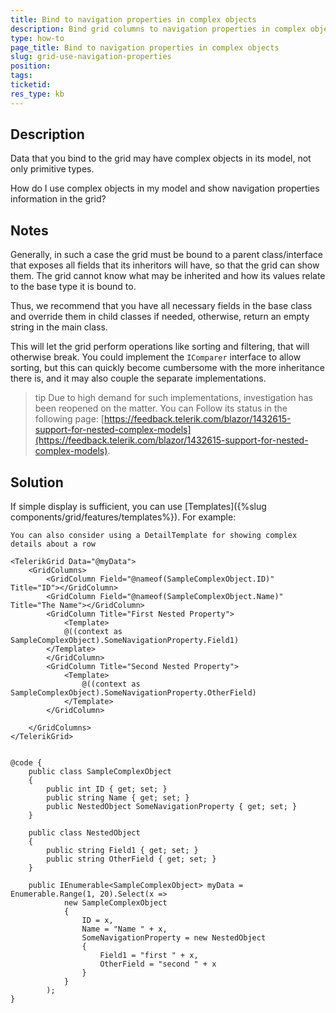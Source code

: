 ```yaml
---
title: Bind to navigation properties in complex objects
description: Bind grid columns to navigation properties in complex objects
type: how-to
page_title: Bind to navigation properties in complex objects
slug: grid-use-navigation-properties
position: 
tags: 
ticketid: 
res_type: kb
---
```


## Description

Data that you bind to the grid may have complex objects in its model, not only primitive types.

How do I use complex objects in my model and show navigation properties information in the grid?

## Notes

Generally, in such a case the grid must be bound to a parent class/interface that exposes all fields that its inheritors will have, so that the grid can show them. The grid cannot know what may be inherited and how its values relate to the base type it is bound to.

Thus, we recommend that you have all necessary fields in the base class and override them in child classes if needed, otherwise, return an empty string in the main class.

This will let the grid perform operations like sorting and filtering, that will otherwise break. You could implement the `IComparer` interface to allow sorting, but this can quickly become cumbersome with the more inheritance there is, and it may also couple the separate implementations.

>tip Due to high demand for such implementations, investigation has been reopened on the matter. You can Follow its status in the following page: [https://feedback.telerik.com/blazor/1432615-support-for-nested-complex-models](https://feedback.telerik.com/blazor/1432615-support-for-nested-complex-models).

## Solution

If simple display is sufficient, you can use [Templates]({%slug components/grid/features/templates%}). For example:

````CSHTML
You can also consider using a DetailTemplate for showing complex details about a row

<TelerikGrid Data="@myData">
	<GridColumns>
		<GridColumn Field="@nameof(SampleComplexObject.ID)" Title="ID"></GridColumn>
		<GridColumn Field="@nameof(SampleComplexObject.Name)" Title="The Name"></GridColumn>
		<GridColumn Title="First Nested Property">
			<Template>
			@((context as SampleComplexObject).SomeNavigationProperty.Field1)
		</Template>
		</GridColumn>
		<GridColumn Title="Second Nested Property">
			<Template>
				@((context as SampleComplexObject).SomeNavigationProperty.OtherField)
			</Template>
		</GridColumn>

	</GridColumns>
</TelerikGrid>


@code {
	public class SampleComplexObject
	{
		public int ID { get; set; }
		public string Name { get; set; }
		public NestedObject SomeNavigationProperty { get; set; }
	}

	public class NestedObject
	{
		public string Field1 { get; set; }
		public string OtherField { get; set; }
	}

	public IEnumerable<SampleComplexObject> myData = Enumerable.Range(1, 20).Select(x =>
			new SampleComplexObject
			{
				ID = x,
				Name = "Name " + x,
				SomeNavigationProperty = new NestedObject
				{
					Field1 = "first " + x,
					OtherField = "second " + x
				}
			}
		);
}
````


